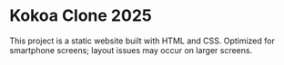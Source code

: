 # Kokoa Clone 2025

This project is a static website built with HTML and CSS.
Optimized for smartphone screens; layout issues may occur on larger screens.





